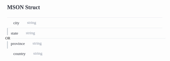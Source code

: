 <div>
    <div style="padding-bottom:10px;">
        <h1 style="font-family:Source Sans Pro;font-size:18px;color:#30343F;">MSON Struct</h1></div>
    <div style="width:100%;height:auto;display:flex;flex-direction:row;flex-wrap:no-wrap;justify-content:flex-start;align-items:stretch;position:relative;">
        <div style="height:auto;width:100%;display:flex;flex-direction:column;flex-wrap:no-wrap;justify-content:flex-start;align-items:flex-start;">
            <div style="width:100%;height:auto;display:flex;flex-direction:row;flex-wrap:no-wrap;justify-content:flex-start;align-items:stretch;position:relative;border-bottom:1px solid #E8EBEE;"></div>
            <div style="width:100%;height:auto;display:flex;flex-direction:row;flex-wrap:no-wrap;justify-content:flex-start;align-items:stretch;position:relative;">
                <div style="width:100%;height:auto;">
                    <div>
                        <div>
                            <div style="width:100%;height:auto;display:flex;flex-direction:row;flex-wrap:no-wrap;justify-content:flex-start;align-items:stretch;position:relative;border-bottom:1px solid #E8EBEE;padding-top:8px;padding-bottom:8px;">
                                <div style="height:auto;width:auto;display:flex;flex-direction:column;flex-wrap:no-wrap;justify-content:flex-start;align-items:flex-start;padding-left:20px;min-width:auto;max-width:auto;">
                                    <div style="width:100%;height:auto;font-family:Source Code Pro;font-weight:500;font-size:13px;color:rgb(48, 52, 63);line-height:17px;user-select:none;">city</div>
                                </div>
                                <div style="height:auto;width:25px;display:flex;flex-direction:column;flex-wrap:no-wrap;justify-content:flex-start;align-items:flex-start;max-width:25px;min-width:25px;">
                                    <div style="float:left;width:100%;height:auto;"></div>
                                </div>
                                <div style="height:auto;width:100%;display:flex;flex-direction:column;flex-wrap:no-wrap;justify-content:flex-start;align-items:flex-start;">
                                    <div style="width:100%;height:auto;display:flex;flex-direction:row;flex-wrap:no-wrap;justify-content:flex-start;align-items:stretch;position:relative;">
                                        <div style="height:auto;width:100%;display:flex;flex-direction:column;flex-wrap:no-wrap;justify-content:flex-start;align-items:flex-start;">
                                            <div style="width:100%;font-family:Source Code Pro;font-weight:regular;font-size:13px;color:#8A93A3;">string</div>
                                        </div>
                                    </div>
                                </div>
                            </div>
                            <div style="width:100%;height:auto;display:flex;flex-direction:row;flex-wrap:no-wrap;justify-content:flex-start;align-items:stretch;position:relative;">
                                <div style="height:auto;width:2px;display:flex;flex-direction:column;flex-wrap:no-wrap;justify-content:flex-start;align-items:flex-start;background-color:#BDC4CB;"></div>
                                <div style="height:auto;width:100%;display:flex;flex-direction:column;flex-wrap:no-wrap;justify-content:flex-start;align-items:flex-start;">
                                    <div style="width:100%;height:auto;">
                                        <div style="padding-left:10px;">
                                            <div style="width:100%;height:auto;">
                                                <div>
                                                    <div>
                                                        <div style="width:100%;height:auto;display:flex;flex-direction:row;flex-wrap:no-wrap;justify-content:flex-start;align-items:stretch;position:relative;border-bottom:0px;padding-top:8px;padding-bottom:8px;">
                                                            <div style="height:auto;width:auto;display:flex;flex-direction:column;flex-wrap:no-wrap;justify-content:flex-start;align-items:flex-start;min-width:auto;max-width:auto;">
                                                                <div style="width:100%;height:auto;font-family:Source Code Pro;font-weight:500;font-size:13px;color:rgb(48, 52, 63);line-height:17px;user-select:none;">state</div>
                                                            </div>
                                                            <div style="height:auto;width:25px;display:flex;flex-direction:column;flex-wrap:no-wrap;justify-content:flex-start;align-items:flex-start;max-width:25px;min-width:25px;">
                                                                <div style="float:left;width:100%;height:auto;"></div>
                                                            </div>
                                                            <div style="height:auto;width:100%;display:flex;flex-direction:column;flex-wrap:no-wrap;justify-content:flex-start;align-items:flex-start;">
                                                                <div style="width:100%;height:auto;display:flex;flex-direction:row;flex-wrap:no-wrap;justify-content:flex-start;align-items:stretch;position:relative;">
                                                                    <div style="height:auto;width:100%;display:flex;flex-direction:column;flex-wrap:no-wrap;justify-content:flex-start;align-items:flex-start;">
                                                                        <div style="width:100%;font-family:Source Code Pro;font-weight:regular;font-size:13px;color:#8A93A3;">string</div>
                                                                    </div>
                                                                </div>
                                                            </div>
                                                        </div>
                                                    </div>
                                                </div>
                                            </div>
                                        </div>
                                        <div style="position:relative;width:100%;height:1px;padding-left:10px;"><span style="width:20px;height:20px;font-size:12px;display:block;background-color:white;font-family:Source Code Pro;font-weight:500;text-align:center;line-height:20px;position:absolute;top:-10px;left:-10px;">OR</span>
                                            <span
                                                style="display:block;width:100%;height:1px;background-color:#E8EBEE;"></span>
                                        </div>
                                    </div>
                                    <div style="width:100%;height:auto;">
                                        <div style="padding-left:10px;">
                                            <div style="width:100%;height:auto;">
                                                <div>
                                                    <div>
                                                        <div style="width:100%;height:auto;display:flex;flex-direction:row;flex-wrap:no-wrap;justify-content:flex-start;align-items:stretch;position:relative;border-bottom:0px;padding-top:8px;padding-bottom:8px;">
                                                            <div style="height:auto;width:auto;display:flex;flex-direction:column;flex-wrap:no-wrap;justify-content:flex-start;align-items:flex-start;min-width:auto;max-width:auto;">
                                                                <div style="width:100%;height:auto;font-family:Source Code Pro;font-weight:500;font-size:13px;color:rgb(48, 52, 63);line-height:17px;user-select:none;">province</div>
                                                            </div>
                                                            <div style="height:auto;width:25px;display:flex;flex-direction:column;flex-wrap:no-wrap;justify-content:flex-start;align-items:flex-start;max-width:25px;min-width:25px;">
                                                                <div style="float:left;width:100%;height:auto;"></div>
                                                            </div>
                                                            <div style="height:auto;width:100%;display:flex;flex-direction:column;flex-wrap:no-wrap;justify-content:flex-start;align-items:flex-start;">
                                                                <div style="width:100%;height:auto;display:flex;flex-direction:row;flex-wrap:no-wrap;justify-content:flex-start;align-items:stretch;position:relative;">
                                                                    <div style="height:auto;width:100%;display:flex;flex-direction:column;flex-wrap:no-wrap;justify-content:flex-start;align-items:flex-start;">
                                                                        <div style="width:100%;font-family:Source Code Pro;font-weight:regular;font-size:13px;color:#8A93A3;">string</div>
                                                                    </div>
                                                                </div>
                                                            </div>
                                                        </div>
                                                    </div>
                                                </div>
                                            </div>
                                        </div>
                                        <div style="position:relative;width:100%;height:1px;padding-left:10px;display:none;"><span style="width:20px;height:20px;font-size:12px;display:block;background-color:white;font-family:Source Code Pro;font-weight:500;text-align:center;line-height:20px;position:absolute;top:-10px;left:-10px;">OR</span>
                                            <span
                                                style="display:block;width:100%;height:1px;background-color:#E8EBEE;"></span>
                                        </div>
                                    </div>
                                </div>
                            </div>
                            <div style="width:100%;height:auto;display:flex;flex-direction:row;flex-wrap:no-wrap;justify-content:flex-start;align-items:stretch;position:relative;border-bottom:0px;padding-top:8px;padding-bottom:8px;">
                                <div style="height:auto;width:auto;display:flex;flex-direction:column;flex-wrap:no-wrap;justify-content:flex-start;align-items:flex-start;padding-left:20px;min-width:auto;max-width:auto;">
                                    <div style="width:100%;height:auto;font-family:Source Code Pro;font-weight:500;font-size:13px;color:rgb(48, 52, 63);line-height:17px;user-select:none;">country</div>
                                </div>
                                <div style="height:auto;width:25px;display:flex;flex-direction:column;flex-wrap:no-wrap;justify-content:flex-start;align-items:flex-start;max-width:25px;min-width:25px;">
                                    <div style="float:left;width:100%;height:auto;"></div>
                                </div>
                                <div style="height:auto;width:100%;display:flex;flex-direction:column;flex-wrap:no-wrap;justify-content:flex-start;align-items:flex-start;">
                                    <div style="width:100%;height:auto;display:flex;flex-direction:row;flex-wrap:no-wrap;justify-content:flex-start;align-items:stretch;position:relative;">
                                        <div style="height:auto;width:100%;display:flex;flex-direction:column;flex-wrap:no-wrap;justify-content:flex-start;align-items:flex-start;">
                                            <div style="width:100%;font-family:Source Code Pro;font-weight:regular;font-size:13px;color:#8A93A3;">string</div>
                                        </div>
                                    </div>
                                </div>
                            </div>
                        </div>
                    </div>
                </div>
            </div>
        </div>
    </div>
</div>